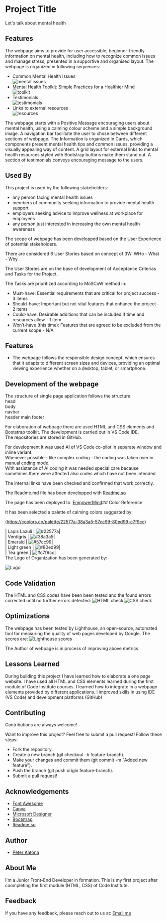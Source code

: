 
# Project Title

Let's talk about mental health

## Features
The webpage aims to provide for user accessible, beginner-friendly information on mental health, including how to recognize common issues and manage stress, presented in a supportive and organised layout.
The webpage is organized in following sequences:
- Common Mental Health Issues  
![mental issues](https://github.com/Katona-Peter/mental-health-awareness/blob/main/assets/images/mental_issues.png?raw=true)
- Mental Health Toolkit: Simple Practices for a Healthier Mind  
![toolkit](https://github.com/Katona-Peter/mental-health-awareness/blob/main/assets/images/toolkit.png?raw=true)
- Testimonials  
![testimonials](https://github.com/Katona-Peter/mental-health-awareness/blob/main/assets/images/testimonials.png?raw=true)
- Links to external resources  
![resources](https://github.com/Katona-Peter/mental-health-awareness/blob/main/assets/images/resources.png?raw=true)

The webpage starts with a Positive Message encouraging users about mental health, using a calming colour scheme and a simple background image.
A navigation bar facilitate the user to chose between different sections of webpage.
The Information is organized in Cards, which components present mental health tips and common issues, providing a visually appealing way of content.
A grid layout for external links to mental health resources styled with Bootstrap buttons make them stand out.
A section of testimonials conveys encouraging message to the users.


## Used By

This project is used by the following stakeholders:

- any person facing mental health issues
- members  of community seeking information to provide mental health support
- employers seeking advice to improve wellness at workplace for employees
- any person just interested in increasing the own mental health awareness

The scope of webpage has been developped based on the User Experience of potential stakeholders.

There are considered 6 User Stories based on concept of 3W: WHo - What - Why.

The User Stories are on the base of development of Acceptance Criterias and Tasks for the Project.

The Tasks are prioritized according to MoSCoW method in:
- Must-have: Essential requirements that are critical for project success - 3 items
- Should-have: Important but not vital features that enhance the project - 2 items
- Could-have: Desirable additions that can be included if time and resources allow - 1 item
- Won’t-have (this time): Features that are agreed to be excluded from the current scope - N/A



## Features

- The webpage follows the responsible design concept, which ensures that it adapts to different screen sizes and devices, providing an optimal viewing experience whether on a desktop, tablet, or smartphone.

## Development of the webpage

The structure of single page application follows the structure:  
head  
body  
    navbar  
    header
    main
    footer

For elaboration of webpage there are used HTML and CSS elements and Bootstrap toolkit.
The development is carried out in VS Code IDE.  
The repositories are stored in GitHub.

For development it was used AI of VS Code co-pilot in separate window and inline variant.  
Whenever possible - like complex coding - the coding was taken over in manual coding mode.  
With assistance of AI coding it was needed special care because sometimes there were affected also codes which have not been intended.

The internal links have been checked and confirmed that work correctly.

The Readme.md file has been developped with [Readme.so](https://readme.so/editor)

The page has been deployed to:
[EmpowerMind](https://katona-peter.github.io/mental-health-awareness/)## Color Reference

It has been selected a palette of calming colors suggested by:

(https://coolors.co/palette/22577a-38a3a5-57cc99-80ed99-c7f9cc)

| Lapis Lazuli | ![#22577a](https://coolors.co/22577a)|  
| Verdigris | ![#38a3a5](https://coolors.co/38a3a5)|  
| Emerald | ![#57cc99](https://coolors.co/57cc99)|  
| Light green | ![#80ed99](https://coolors.co/80ed99)|  
| Tea green | ![#c7f9cc](https://coolors.co/c7f9cc)|  
The Logo of Organization has been generated by:

![Logo](https://www.canva.com/design/DAGpSQgRb9k/IbTC1_Nz_-e1zbDTlfcpRA/edit)
## Code Validation

The HTML and CSS codes have been been tested and the found errors corrected until no further errors detected:
![HTML check](https://github.com/Katona-Peter/mental-health-awareness/blob/main/assets/images/w3c_validation.png?raw=true)
![CSS check](https://github.com/Katona-Peter/mental-health-awareness/blob/main/assets/images/jigsaw_validation.png?raw=true)
## Optimizations

The webpage has been tested by Lighthouse, an open-source, automated tool for measuring the quality of web pages developed by Google.
The scores are:
![Lighthouse scores](https://github.com/Katona-Peter/mental-health-awareness/blob/main/assets/images/lighthouse_scores.png?raw=true)
    
The Author of webpage is in process of improving above metrics.
## Lessons Learned

During building this project I have learned how to elaborate a one page website.
I have used all HTML and CSS elements learned during the first module of Code Institute courses.
I learned how to integrate in a webpage elements provided by different applications.
I improved skills in using IDE (VS Code) and development platforms (GitHub)


## Contributing

Contributions are always welcome!

Want to improve this project? Feel free to submit a pull request! Follow these steps:
- Fork the repository.
- Create a new branch (git checkout -b feature-branch).
- Make your changes and commit them (git commit -m "Added new feature").
- Push the branch (git push origin feature-branch).
- Submit a pull request!

## Acknowledgements

 - [Font Awesome](https://fontawesome.com/)
 - [Canva](https://www.canva.com/)
 - [Microsoft Designer](https://designer.microsoft.com/)
 - [Bootstrap](https://getbootstrap.com/)
 - [Readme.so](https://readme.so/editor)


## Author

- [Peter Katona](https://www.github.com/Peter-Katona)


## About Me
I'm a Junior Front-End Developer in formation.
This is my first project after coompleting the first module (HTML, CSS) of Code Institute.


## Feedback

If you have any feedback, please reach out to us at:
[Email me](mailto:peterkatona67@yahoo.com)


